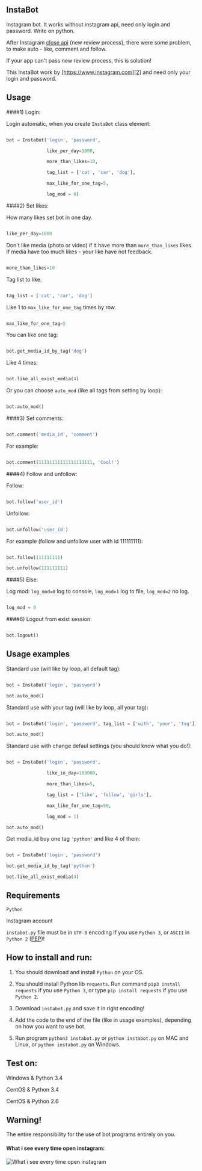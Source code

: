 ## InstaBot

Instagram bot. It works without instagram api, need only login and password. Write on python.

After Instagram [close api][1] (new review process), there were some problem, to make auto - like, comment and follow.

If your app can't pass new review process, this is solution!

This InstaBot work by [https://www.instagram.com][2] and need only your login and password.

## Usage

####1) Login:

Login automatic, when you create `InstaBot` class element:

```python

bot = InstaBot('login', 'password',

               like_per_day=1000,

               more_than_likes=10,

               tag_list = ['cat', 'car', 'dog'],

               max_like_for_one_tag=5,

               log_mod = 0)

```

####2) Set likes:

How many likes set bot in one day.

```python

like_per_day=1000

```

Don't like media (photo or video) if it have more than `more_than_likes` likes. If media have too much likes - your like have not feedback.

```python

more_than_likes=10

```

Tag list to like.

```python

tag_list = ['cat', 'car', 'dog']

```

Like 1 to `max_like_for_one_tag` times by row.

```python

max_like_for_one_tag=5

```

You can like one tag:

```python

bot.get_media_id_by_tag('dog')

```

Like 4 times:

```python

bot.like_all_exist_media(4)

```

Or you can choose `auto_mod` (like all tags from setting by loop):

```python

bot.auto_mod()

```

####3) Set comments:

```python

bot.comment('media_id', 'comment')

```

For example:

```python

bot.comment(11111111111111111111, 'Cool!')

```

####4) Follow and unfollow:

Follow:

```python

bot.follow('user_id')

```

Unfollow:

```python

bot.unfollow('user_id')

```

For example (follow and unfollow user with id 111111111):

```python

bot.follow(111111111)

bot.unfollow(111111111)

```

####5) Else:

Log mod: `log_mod=0` log to console, `log_mod=1` log to file, `log_mod=2` no log.

```python

log_mod = 0

```

####6) Logout from exist session:

```python

bot.logout()

```

## Usage examples

Standard use (will like by loop, all default tag):

```python

bot = InstaBot('login', 'password')

bot.auto_mod()

```

Standard use with your tag (will like by loop, all your tag):

```python

bot = InstaBot('login', 'password', tag_list = ['with', 'your', 'tag'])

bot.auto_mod()

```

Standard use with change defaul settings (you should know what you do!):

```python

bot = InstaBot('login', 'password',

               like_in_day=100000,

               more_than_likes=5,

               tag_list = ['like', 'follow', 'girls'],

               max_like_for_one_tag=50,

               log_mod = 1)

bot.auto_mod()

```

Get media_id buy one tag `'python'` and like 4 of them:

```python

bot = InstaBot('login', 'password')

bot.get_media_id_by_tag('python')

bot.like_all_exist_media(4)

```

## Requirements

`Python`

Instagram account

`instabot.py` file must be in `UTF-8` encoding if you use `Python 3`, or `ASCII` in `Python 2` ([PEP][3])!

## How to install and run:

1) You should download and install `Python` on your OS.

2) You should install Python lib `requests`. Run command `pip3 install requests` if you use `Python 3`, or type `pip install requests` if you use `Python 2`.

3) Download `instabot.py` and save it in right encoding!

4) Add the code to the end of the file (like in usage examples), depending on how you want to use bot.

5) Run program `python3 instabot.py` or `python instabot.py` on MAC and Linux, or `python instabot.py` on Windows.

## Test on:

Windows & Python 3.4

CentOS & Python 3.4

CentOS & Python 2.6

## Warning!

The entire responsibility for the use of bot programs entirely on you.

#### What i see every time open instagram:

![What i see every time open instagram](http://cs627124.vk.me/v627124268/35d95/rSponlVRclY.jpg)

[1]: http://developers.instagram.com/post/133424514006/instagram-platform-update

[2]: https://www.instagram.com

[3]: https://www.python.org/dev/peps/pep-0008/#source-file-encoding
